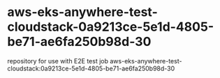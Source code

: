 # aws-eks-anywhere-test-cloudstack-0a9213ce-5e1d-4805-be71-ae6fa250b98d-30
repository for use with E2E test job aws-eks-anywhere-test-cloudstack:0a9213ce-5e1d-4805-be71-ae6fa250b98d-30
